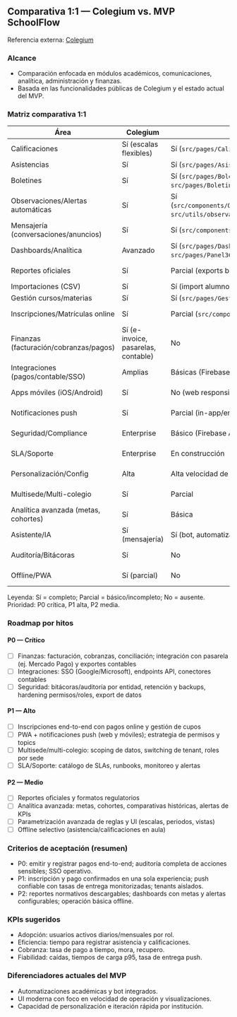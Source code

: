 ## Comparativa 1:1 — Colegium vs. MVP SchoolFlow

Referencia externa: [Colegium](https://www.colegium.com.ar/)

### Alcance
- Comparación enfocada en módulos académicos, comunicaciones, analítica, administración y finanzas.
- Basada en las funcionalidades públicas de Colegium y el estado actual del MVP.

### Matriz comparativa 1:1
| Área | Colegium | MVP actual | Gap/Notas | Prioridad |
|---|---|---|---|---|
| Calificaciones | Sí (escalas flexibles) | Sí (`src/pages/Calificaciones.tsx`, edición en línea) | OK | — |
| Asistencias | Sí | Sí (`src/pages/Asistencias.tsx`, calendario) | OK | — |
| Boletines | Sí | Sí (`src/pages/Boletin.tsx`, `src/pages/BoletinesCurso.tsx`) | OK | — |
| Observaciones/Alertas automáticas | Sí | Sí (`src/components/ObservacionesAutomaticasPanel.tsx`, `src/utils/observacionesAutomaticas.ts`) | Ventaja en automatizaciones | — |
| Mensajería (conversaciones/anuncios) | Sí | Sí (`src/components/messaging/*`) | OK | — |
| Dashboards/Analítica | Avanzado | Sí (`src/pages/Dashboard.tsx`, `src/pages/Panel360.tsx`, gráficos) | Falta analítica comparativa avanzada | P2 |
| Reportes oficiales | Sí | Parcial (exports básicos) | Formatos oficiales/regulatorios | P2 |
| Importaciones (CSV) | Sí | Sí (import alumnos/docentes/cursos) | OK | — |
| Gestión cursos/materias | Sí | Sí (`src/pages/GestionCursos&Materias.tsx`) | OK | — |
| Inscripciones/Matrículas online | Sí | Parcial (`src/components/InscripcionesOverview.tsx`) | Falta flujo end-to-end y pagos | P1 |
| Finanzas (facturación/cobranzas/pagos) | Sí (e-invoice, pasarelas, contable) | No | Módulo financiero completo | P0 |
| Integraciones (pagos/contable/SSO) | Amplias | Básicas (Firebase) | Pasarelas/contable/SSO | P0 |
| Apps móviles (iOS/Android) | Sí | No (web responsive) | PWA + push o apps nativas | P1 |
| Notificaciones push | Sí | Parcial (in-app/email) | Push móviles/web confiables | P1 |
| Seguridad/Compliance | Enterprise | Básico (Firebase Auth/roles) | Auditoría, backups, DPA, retención | P0 |
| SLA/Soporte | Enterprise | En construcción | Niveles de servicio y soporte | P1 |
| Personalización/Config | Alta | Alta velocidad de iteración | Parametrización avanzada UI/reglas | P2 |
| Multisede/Multi-colegio | Sí | Parcial | Separación tenants, data scoping | P1 |
| Analítica avanzada (metas, cohortes) | Sí | Básica | Metas, comparativas, alerts de KPIs | P2 |
| Asistente/IA | Sí (mensajería) | Sí (bot, automatizaciones) | Diferenciador académico | — |
| Auditoría/Bitácoras | Sí | No | Logs de auditoría por entidad/acción | P0 |
| Offline/PWA | Sí (parcial) | No | Modo offline crítico (asistencia) | P2 |

Leyenda: Sí = completo; Parcial = básico/incompleto; No = ausente. Prioridad: P0 crítica, P1 alta, P2 media.

### Roadmap por hitos

#### P0 — Crítico
- [ ] Finanzas: facturación, cobranzas, conciliación; integración con pasarela (ej. Mercado Pago) y exportes contables
- [ ] Integraciones: SSO (Google/Microsoft), endpoints API, conectores contables
- [ ] Seguridad: bitácoras/auditoría por entidad, retención y backups, hardening permisos/roles, export de datos

#### P1 — Alto
- [ ] Inscripciones end-to-end con pagos online y gestión de cupos
- [ ] PWA + notificaciones push (web y móviles); estrategia de permisos y topics
- [ ] Multisede/multi-colegio: scoping de datos, switching de tenant, roles por sede
- [ ] SLA/Soporte: catálogo de SLAs, runbooks, monitoreo y alertas

#### P2 — Medio
- [ ] Reportes oficiales y formatos regulatorios
- [ ] Analítica avanzada: metas, cohortes, comparativas históricas, alertas de KPIs
- [ ] Parametrización avanzada de reglas y UI (escalas, periodos, vistas)
- [ ] Offline selectivo (asistencia/calificaciones en aula)

### Criterios de aceptación (resumen)
- P0: emitir y registrar pagos end-to-end; auditoría completa de acciones sensibles; SSO operativo.
- P1: inscripción y pago confirmados en una sola experiencia; push confiable con tasas de entrega monitorizadas; tenants aislados.
- P2: reportes normativos descargables; dashboards con metas y alertas configurables; operación básica offline.

### KPIs sugeridos
- Adopción: usuarios activos diarios/mensuales por rol.
- Eficiencia: tiempo para registrar asistencia y calificaciones.
- Cobranza: tasa de pago a tiempo, mora, recupero.
- Fiabilidad: caídas, tiempos de carga p95, tasa de entrega push.

### Diferenciadores actuales del MVP
- Automatizaciones académicas y bot integrados.
- UI moderna con foco en velocidad de operación y visualizaciones.
- Capacidad de personalización e iteración rápida por institución.



